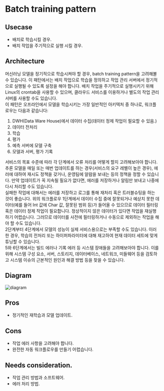 # Batch training pattern

## Usecase
- 배치로 학습시킬 경우.
- 배치 작업을 주기적으로 실행 시킬 경우.

## Architecture
머신러닝 모델을 정기적으로 학습시켜야 할 경우, batch training pattern을 고려해볼 수 있습니다. 이 패턴에서는 배치 작업으로 학습을 정의하고 작업 관리 서버에서 정기적으로 실행될 수 있도록 설정을 해야 합니다. 배치 작업을 주기적으로 실행시키기 위해 Linux의 crontab을 사용할 수 있으며, 클라우드 서비스를 이용하거나 별도의 작업 관리 서버를 사용할 수도 있습니다. <br>
이 패턴은 오프라인에서 모델을 학습시키는 가장 일반적인 아키텍처 중 하나로, 워크플로우는 다음과 같습니다: 
1. DWH(Data Ware House)에서 데이터 수집(데이터 정제 작업이 필요할 수 있음.)
2. 데이터 전처리
3. 학습
4. 평가 
5. 예측 서버에 모델 구축
6. 모델과 서버, 평가 기록 

서비스의 목표 수준에 따라 각 단계에서 오류 처리를 어떻게 할지 고려해보아야 합니다. <br>
추론 모델을 매일 또는 매번 업데이트를 하는 경우(서비스의 요구 레벨이 높은 경우), 에러에 대하여 재시도 정책을 갖거나, 운영팀에 알람을 보내는 등의 정책을 정할 수 있습니다. 만약 업데이트가 꼭 지속될 필요가 없다면, 에러를 저장하거나 알림만 보내고 나중에 다시 처리할 수도 있습니다. <br>
실패한 작업에 대해서는 에러를 저장하고 로그를 통해 재처리 혹은 트러블슈팅을 하는 것이 좋습니다. 위의 워크플로우 1단계에서 데이터 수집 중에 잘못되거나 예상치 못한 데이터(예를 들어 Int 값에 Char 값, 잘못된 범위 등)가 들어올 수 있으므로 데이터 필터링 혹은 데이터 정제 작업이 필요합니다. 정상적이지 않은 데이터가 있다면 작업을 재실행하기 어렵습니다. 그러므로 데이터를 사전에 필터링하거나 수동으로 제외하는 작업을 해야 할 수도 있습니다. <br>
2단계부터 4단계에서 모델의 성능이 실제 서비스용으로는 부족할 수도 있습니다. 이러한 경우, 학습의 전처리 또는 하이퍼파라미터에 대해 재고하여 현재 데이터 세트에 맞게 튜닝할 수 있습니다.<br>
5와 6단계에서는 빌드 에러나 기록 에러 등 시스템 장애들을 고려해보아야 합니다. 이를 위해 시스템 구성 요소, 서버, 스토리지, 데이터베이스, 네트워크, 미들웨어 등을 검토하고 시스템 이슈의 근본적인 원인과 해결 방법 등을 찾을 수 있습니다.<br>


## Diagram
![diagram](diagram.png)


## Pros
- 정기적인 재학습과 모델 업데이트. 

## Cons
- 작업 에러 사항을 고려해야 합니다.
- 완전한 자동 워크플로우를 만들기 어렵습니다. 

## Needs consideration.
- 작업 관리 방법과 소프트웨어. 
- 에러 처리 방법. 
